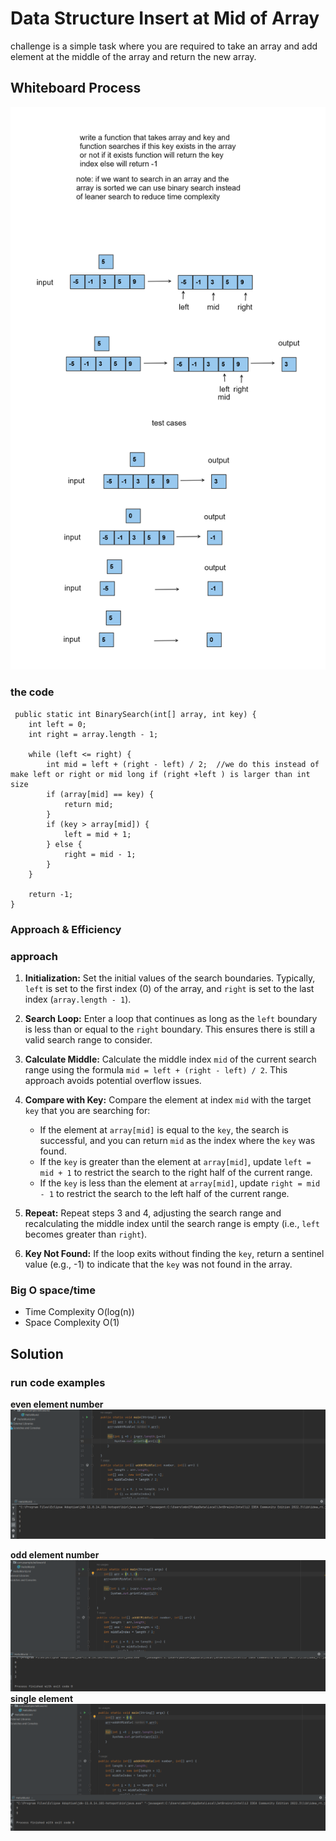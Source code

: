 # Data Structure Insert at Mid of Array
<!-- Description of the  -->
challenge is a simple task where you are required to take an array and add element at the middle of the array and return the new array. 
## Whiteboard Process
<!-- Embedded whiteboard image -->
![](../array-binary-search/assists/whiteBoard%20(2).png)

### the code
```
 public static int BinarySearch(int[] array, int key) {
    int left = 0;
    int right = array.length - 1;  

    while (left <= right) {
        int mid = left + (right - left) / 2;  //we do this instead of make left or right or mid long if (right +left ) is larger than int size 
        if (array[mid] == key) {
            return mid;
        }
        if (key > array[mid]) {
            left = mid + 1;
        } else {
            right = mid - 1;
        }
    }

    return -1;
}

```



### Approach & Efficiency
<!-- What approach did you take? Why? What is the Big O space/time for this approach? -->
### approach
1. **Initialization:** Set the initial values of the search boundaries. Typically, `left` is set to the first index (0) of the array, and `right` is set to the last index (`array.length - 1`).

2. **Search Loop:** Enter a loop that continues as long as the `left` boundary is less than or equal to the `right` boundary. This ensures there is still a valid search range to consider.

3. **Calculate Middle:** Calculate the middle index `mid` of the current search range using the formula `mid = left + (right - left) / 2`. This approach avoids potential overflow issues.

4. **Compare with Key:** Compare the element at index `mid` with the target `key` that you are searching for:
   - If the element at `array[mid]` is equal to the `key`, the search is successful, and you can return `mid` as the index where the `key` was found.
   - If the `key` is greater than the element at `array[mid]`, update `left = mid + 1` to restrict the search to the right half of the current range.
   - If the `key` is less than the element at `array[mid]`, update `right = mid - 1` to restrict the search to the left half of the current range.

5. **Repeat:** Repeat steps 3 and 4, adjusting the search range and recalculating the middle index until the search range is empty (i.e., `left` becomes greater than `right`).

6. **Key Not Found:** If the loop exits without finding the `key`, return a sentinel value (e.g., -1) to indicate that the `key` was not found in the array.





### Big O space/time
 * Time Complexity O(log(n))
*  Space Complexity O(1)
## Solution
<!-- Show how to run your code, and examples of it in action -->

### run code examples 
**even element number**
![](../array-insert-shift/assets/run1.png)

**odd element number**
![](../array-insert-shift/assets/run2.png)
**single element**
![](../array-insert-shift/assets/run3.png)